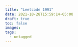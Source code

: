```yaml
---
title: "Leetcode 1991"
date: 2021-10-28T15:59:14-05:00
draft: true
toc: false
images:
tags:
  - untagged
---
```


